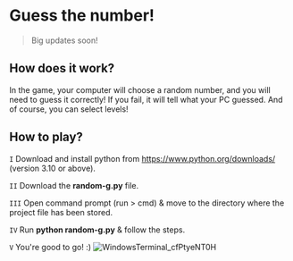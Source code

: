 # Guess the number!
> Big updates soon!

## How does it work?
In the game, your computer will choose a random number, and you will need to guess it correctly! If you fail, it will tell what your PC guessed. And of course, you can select levels!

## How to play?
`I` Download and install python from https://www.python.org/downloads/ (version 3.10 or above).

`II` Download the **random-g.py** file.

`III` Open command prompt (run > cmd) & move to the directory where the project file has been stored.

`IV` Run **__python random-g.py__** & follow the steps.

`V` You're good to go! :)
![WindowsTerminal_cfPtyeNT0H](https://user-images.githubusercontent.com/107516153/203759372-01e55d32-063e-4660-8902-d4ffa4e237d8.gif)
